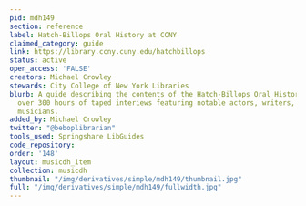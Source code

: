 ```yaml
---
pid: mdh149
section: reference
label: Hatch-Billops Oral History at CCNY
claimed_category: guide
link: https://library.ccny.cuny.edu/hatchbillops
status: active
open_access: 'FALSE'
creators: Michael Crowley
stewards: City College of New York Libraries
blurb: A guide describing the contents of the Hatch-Billops Oral History online --
  over 300 hours of taped interiews featuring notable actors, writers, artists and
  musicians.
added_by: Michael Crowley
twitter: "@beboplibrarian"
tools_used: Springshare LibGuides
code_repository:
order: '148'
layout: musicdh_item
collection: musicdh
thumbnail: "/img/derivatives/simple/mdh149/thumbnail.jpg"
full: "/img/derivatives/simple/mdh149/fullwidth.jpg"
---
```

